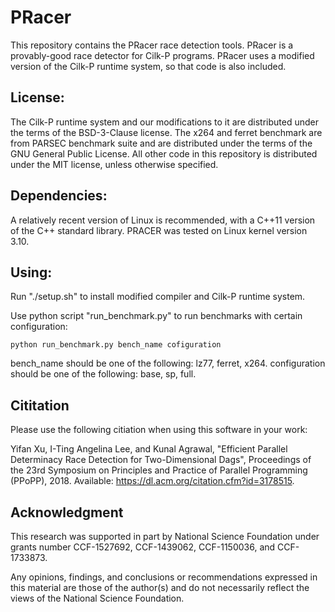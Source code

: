 # PRacer

This repository contains the PRacer race detection tools. PRacer is a
provably-good race detector for Cilk-P programs. PRacer uses a modified version
of the Cilk-P runtime system, so that code is also included.

## License:

The Cilk-P runtime system and our modifications to it are distributed under the
terms of the BSD-3-Clause license. The x264 and ferret benchmark are from PARSEC
benchmark suite and are distributed under the terms of the GNU General Public
License. All other code in this repository is distributed under the MIT license,
unless otherwise specified. 

## Dependencies:

A relatively recent version of Linux is recommended, with a C++11 version of the
C++ standard library. PRACER was tested on Linux kernel version 3.10.

## Using:

Run "./setup.sh" to install modified compiler and Cilk-P runtime system.

Use python script "run\_benchmark.py" to run benchmarks with certain configuration: 

    python run_benchmark.py bench_name cofiguration 

bench\_name should be one of the following: lz77, ferret, x264. configuration
should be one of the following: base, sp, full.

## Cititation
Please use the following citiation when using this software in your work:

Yifan Xu, I-Ting Angelina Lee, and Kunal Agrawal, "Efficient Parallel Determinacy Race Detection for Two-Dimensional Dags", 
Proceedings of the 23rd Symposium on Principles and Practice of Parallel Programming (PPoPP), 2018.
Available: https://dl.acm.org/citation.cfm?id=3178515.

## Acknowledgment
This research was supported in part by National Science Foundation under grants number CCF-1527692, CCF-1439062, CCF-1150036, and CCF-1733873.

Any opinions, findings, and conclusions or recommendations expressed in this material are those of the author(s) 
and do not necessarily reflect the views of the National Science Foundation.
